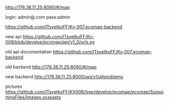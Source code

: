 http://176.36.11.25:8090/#/map 

login: admin@.com pass:admin

https://github.com/ITsvetkoFF/Kv-007.ecomap-backend

new api https://github.com/ITsvetkoFF/Kv-008/blob/develop/ecomap/api/v1_0/urls.py

old api documentation https://github.com/ITsvetkoFF/Kv-007.ecomap-backend

old backend http://176.36.11.25:8090/#/map

new backend http://176.36.11.25:8000/api/v1/allproblems

pictures  https://github.com/ITsvetkoFF/KV006/tree/develop/ecomap/ecomap/SupportingFiles/Images.xcassets
